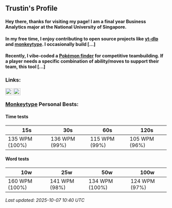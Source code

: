 ## Trustin's Profile

#### Hey there, thanks for visiting my page! I am a final year Business Analytics major at the National University of Singapore.

#### In my free time, I enjoy contributing to open source projects like [yt-dlp](https://github.com/yt-dlp/yt-dlp) and [monkeytype](https://github.com/monkeytypegame/monkeytype). I occasionally build [...]

#### Recently, I vibe-coded a [Pokémon finder](https://findmons.onrender.com) for competitive teambuilding. If a player needs a specific combination of ability/moves to support their team, this tool [...]

### Links:

[<img align="left" width="22px" src="https://github.com/gauravghongde/social-icons/blob/master/SVG/Color/WWW.svg" />][website]
[<img align="left" width="22px" src="https://github.com/gauravghongde/social-icons/blob/master/SVG/Color/LinkedIN.svg" />][linkedin]
<br />

[website]: https://trwstin.github.io
[linkedin]: https://linkedin.com/in/trwstin


<!-- MONKEYTYPE:START -->
### [Monkeytype](https://monkeytype.com/profile/wambo) Personal Bests:

#### Time tests
| 15s | 30s | 60s | 120s |
| --- | --- | --- | --- |
| 135 WPM (100%) | 136 WPM (99%) | 115 WPM (99%) | 105 WPM (96%) |

#### Word tests
| 10w | 25w | 50w | 100w |
| --- | --- | --- | --- |
| 160 WPM (100%) | 141 WPM (98%) | 134 WPM (100%) | 124 WPM (97%) |

_Last updated: 2025-10-07 10:40 UTC_
<!-- MONKEYTYPE:END -->
